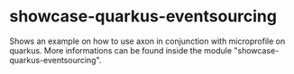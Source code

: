 # showcase-quarkus-eventsourcing
Shows an example on how to use axon in conjunction with microprofile on quarkus.
More informations can be found inside the module "showcase-quarkus-eventsourcing".
